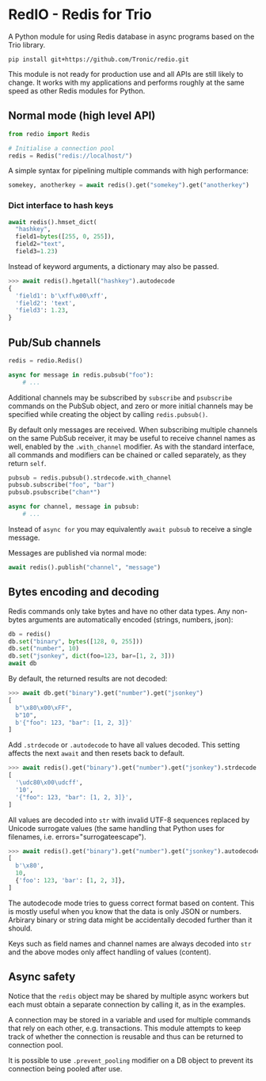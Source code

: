 # RedIO - Redis for Trio

A Python module for using Redis database in async programs based on the Trio
library.

```
pip install git+https://github.com/Tronic/redio.git
```

This module is not ready for production use and all APIs are still likely to
change. It works with my applications and performs roughly at the same speed
as other Redis modules for Python.

## Normal mode (high level API)

```python
from redio import Redis

# Initialise a connection pool
redis = Redis("redis://localhost/")
```

A simple syntax for pipelining multiple commands with high performance:

```python
somekey, anotherkey = await redis().get("somekey").get("anotherkey")
```

### Dict interface to hash keys

```python
await redis().hmset_dict(
  "hashkey",
  field1=bytes([255, 0, 255]),
  field2="text",
  field3=1.23)
```

Instead of keyword arguments, a dictionary may also be passed.

```python
>>> await redis().hgetall("hashkey").autodecode
{
  'field1': b'\xff\x00\xff',
  'field2': 'text',
  'field3': 1.23,
}
```


## Pub/Sub channels

```python
redis = redio.Redis()

async for message in redis.pubsub("foo"):
    # ...
```

Additional channels may be subscribed by `subscribe` and `psubscribe` commands
on the PubSub object, and zero or more initial channels may be specified while
creating the object by calling `redis.pubsub()`.

By default only messages are received. When subscribing multiple channels on the
same PubSub receiver, it may be useful to receive channel names as well, enabled
by the `.with_channel` modifier. As with the standard interface, all commands
and modifiers can be chained or called separately, as they return `self`.

```python
pubsub = redis.pubsub().strdecode.with_channel
pubsub.subscribe("foo", "bar")
pubsub.psubscribe("chan*")

async for channel, message in pubsub:
    # ...
```

Instead of `async for` you may equivalently `await pubsub` to receive a single message.

Messages are published via normal mode:

```python
await redis().publish("channel", "message")
```

## Bytes encoding and decoding

Redis commands only take bytes and have no other data types. Any non-bytes
arguments are automatically encoded (strings, numbers, json):

```python
db = redis()
db.set("binary", bytes([128, 0, 255]))
db.set("number", 10)
db.set("jsonkey", dict(foo=123, bar=[1, 2, 3]))
await db
```

By default, the returned results are not decoded:

```python
>>> await db.get("binary").get("number").get("jsonkey")
[
  b"\x80\x00\xFF",
  b"10",
  b'{"foo": 123, "bar": [1, 2, 3]}'
]
```

Add `.strdecode` or `.autodecode` to have all values decoded. This setting
affects the next `await` and then resets back to default.

```python
>>> await redis().get("binary").get("number").get("jsonkey").strdecode
[
  '\udc80\x00\udcff',
  '10',
  '{"foo": 123, "bar": [1, 2, 3]}',
]
```

All values are decoded into `str` with invalid UTF-8 sequences replaced by
Unicode surrogate values (the same handling that Python uses for filenames,
i.e. errors="surrogateescape").

```python
>>> await redis().get("binary").get("number").get("jsonkey").autodecode
[
  b'\x80',
  10,
  {'foo': 123, 'bar': [1, 2, 3]},
]
```

The autodecode mode tries to guess correct format based on content. This is
mostly useful when you know that the data is only JSON or numbers. Arbirary
binary or string data might be accidentally decoded further than it should.

Keys such as field names and channel names are always decoded into `str` and
the above modes only affect handling of values (content).


## Async safety

Notice that the `redis` object may be shared by multiple async workers but each
must obtain a separate connection by calling it, as in the examples.

A connection may be stored in a variable and used for multiple commands that
rely on each other, e.g. transactions. This module attempts to keep track of
whether the connection is reusable and thus can be returned to connection pool.

It is possible to use `.prevent_pooling` modifier on a DB object to prevent its
connection being pooled after use.
